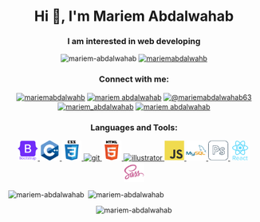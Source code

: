 <h1 align="center">Hi 👋, I'm Mariem Abdalwahab</h1>
<h3 align="center">I am interested in web developing</h3>
<P align="center">
 <img src="https://komarev.com/ghpvc/?username=mariem-abdalwahab&label=Profile%20views&color=0e75b6&style=flat" alt="mariem-abdalwahab" />
 <a href="https://twitter.com/mariemabdalwahb" target="blank" title="twitter" ><img src="https://img.shields.io/twitter/follow/mariemabdalwahb?label=twitter&logo=twitter" alt="mariemabdalwahb" /></a> 
</P>
<h3 align="center">Connect with me:</h3>
<p align="center">
<a href="https://twitter.com/mariemabdalwahb" target="_blank"><img align="center" src="https://raw.githubusercontent.com/rahuldkjain/github-profile-readme-generator/master/src/images/icons/Social/twitter.svg" alt="mariemabdalwahb" height="30" width="40" /></a>
<a href="https://linkedin.com/in/mariem abdalwahab" target="_blank"><img align="center" src="https://raw.githubusercontent.com/rahuldkjain/github-profile-readme-generator/master/src/images/icons/Social/linked-in-alt.svg" alt="mariem abdalwahab" height="30" width="40" /></a>
<a href="https://medium.com/@mariemabdalwahab63" target="_blank"><img align="center" src="https://raw.githubusercontent.com/rahuldkjain/github-profile-readme-generator/master/src/images/icons/Social/medium.svg" alt="@mariemabdalwahab63" height="30" width="40" /></a>
<a href="https://codeforces.com/profile/mariem_abdalwahab" target="_blank"><img align="center" src="https://raw.githubusercontent.com/rahuldkjain/github-profile-readme-generator/master/src/images/icons/Social/codeforces.svg" alt="mariem_abdalwahab" height="30" width="40" /></a>
<a href="https://www.leetcode.com/mariem abdalwahab" target="_blank"><img align="center" src="https://raw.githubusercontent.com/rahuldkjain/github-profile-readme-generator/master/src/images/icons/Social/leet-code.svg" alt="mariem abdalwahab" height="30" width="40" /></a>
</p>

<h3 align="center">Languages and Tools:</h3>
<p align="center"> <a href="https://getbootstrap.com" target="_blank" rel="noreferrer">
<img src="https://raw.githubusercontent.com/devicons/devicon/master/icons/bootstrap/bootstrap-plain-wordmark.svg" alt="bootstrap" width="40" height="40"/> </a> <a href="https://www.w3schools.com/cpp/" target="_blank" rel="noreferrer"> <img src="https://raw.githubusercontent.com/devicons/devicon/master/icons/cplusplus/cplusplus-original.svg" alt="cplusplus" width="40" height="40"/> </a> <a href="https://www.w3schools.com/css/" target="_blank" rel="noreferrer"> <img src="https://raw.githubusercontent.com/devicons/devicon/master/icons/css3/css3-original-wordmark.svg" alt="css3" width="40" height="40"/> </a> <a href="https://git-scm.com/" target="_blank" rel="noreferrer"> <img src="https://www.vectorlogo.zone/logos/git-scm/git-scm-icon.svg" alt="git" width="40" height="40"/> </a> <a href="https://www.w3.org/html/" target="_blank" rel="noreferrer"> <img src="https://raw.githubusercontent.com/devicons/devicon/master/icons/html5/html5-original-wordmark.svg" alt="html5" width="40" height="40"/> </a> <a href="https://www.adobe.com/in/products/illustrator.html" target="_blank" rel="noreferrer"> <img src="https://www.vectorlogo.zone/logos/adobe_illustrator/adobe_illustrator-icon.svg" alt="illustrator" width="40" height="40"/> </a> <a href="https://developer.mozilla.org/en-US/docs/Web/JavaScript" target="_blank" rel="noreferrer"> <img src="https://raw.githubusercontent.com/devicons/devicon/master/icons/javascript/javascript-original.svg" alt="javascript" width="40" height="40"/> </a> <a href="https://www.mysql.com/" target="_blank" rel="noreferrer"> <img src="https://raw.githubusercontent.com/devicons/devicon/master/icons/mysql/mysql-original-wordmark.svg" alt="mysql" width="40" height="40"/> </a> <a href="https://www.photoshop.com/en" target="_blank" rel="noreferrer"> <img src="https://raw.githubusercontent.com/devicons/devicon/master/icons/photoshop/photoshop-line.svg" alt="photoshop" width="40" height="40"/> </a> <a href="https://reactjs.org/" target="_blank" rel="noreferrer"> <img src="https://raw.githubusercontent.com/devicons/devicon/master/icons/react/react-original-wordmark.svg" alt="react" width="40" height="40"/> </a> <a href="https://sass-lang.com" target="_blank" rel="noreferrer"> <img src="https://raw.githubusercontent.com/devicons/devicon/master/icons/sass/sass-original.svg" alt="sass" width="40" height="40"/> </a> </p>

<p >
<img src="https://github-readme-stats.vercel.app/api?username=mariem-abdalwahab&show_icons=true&locale=en" alt="mariem-abdalwahab" />
&nbsp;<img src="https://github-readme-stats.vercel.app/api/top-langs?username=mariem-abdalwahab&show_icons=true&locale=en&layout=compact" alt="mariem-abdalwahab" />
</p>
<p align="center"><img  src="https://github-readme-streak-stats.herokuapp.com/?user=mariem-abdalwahab&" alt="mariem-abdalwahab" /></p>
